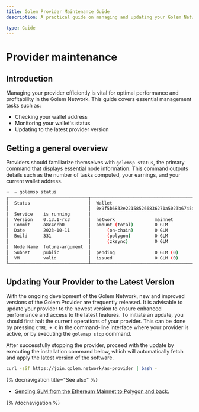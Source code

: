 ```yaml
---
title: Golem Provider Maintenance Guide
description: A practical guide on managing and updating your Golem Network provider, including wallet monitoring and node updates.

type: Guide
---
```


# Provider maintenance

## Introduction

Managing your provider efficiently is vital for optimal performance and profitability in the Golem Network. This guide covers essential management tasks such as:

- Checking your wallet address
- Monitoring your wallet's status
- Updating to the latest provider version

## Getting a general overview

Providers should familiarize themselves with `golemsp status`, the primary command that displays essential node information. This command outputs details such as the number of tasks computed, your earnings, and your current wallet address.

```bash
➜  ~ golemsp status
┌──────────────────────────────┬──────────────────────────────────────────────┬───────────────────────────┐
│  Status                      │  Wallet                                      │  Tasks                    │
│                              │  0x9f5b6832e221585266836271a5023b6745aa9409  │                           │
│  Service    is running       │                                              │  last 1h processed     0  │
│  Version    0.13.1-rc3       │  network               mainnet               │  last 1h in progress   0  │
│  Commit     a8c4ccb0         │  amount (total)        0 GLM                 │  total processed       0  │
│  Date       2023-10-11       │      (on-chain)        0 GLM                 │  (including failures)     │
│  Build      331              │      (polygon)         0 GLM                 │                           │
│                              │      (zksync)          0 GLM                 │                           │
│  Node Name  future-argument  │                                              │                           │
│  Subnet     public           │  pending               0 GLM (0)             │                           │
│  VM         valid            │  issued                0 GLM (0)             │                           │
└──────────────────────────────┴──────────────────────────────────────────────┴───────────────────────────┘
```

## Updating Your Provider to the Latest Version

With the ongoing development of the Golem Network, new and improved versions of the Golem Provider are frequently released. It is advisable to update your provider to the newest version to ensure enhanced performance and access to the latest features. To initiate an update, you should first halt the current operations of your provider. This can be done by pressing `CTRL + C` in the command-line interface where your provider is active, or by executing the `golemsp stop` command.

After successfully stopping the provider, proceed with the update by executing the installation command below, which will automatically fetch and apply the latest version of the software.

```bash
curl -sSf https://join.golem.network/as-provider | bash -
```

{% docnavigation title="See also" %}

- [Sending GLM from the Ethereum Mainnet to Polygon and back.](/docs/ja/golem/payments/golem-token-conversion)

{% /docnavigation %}
